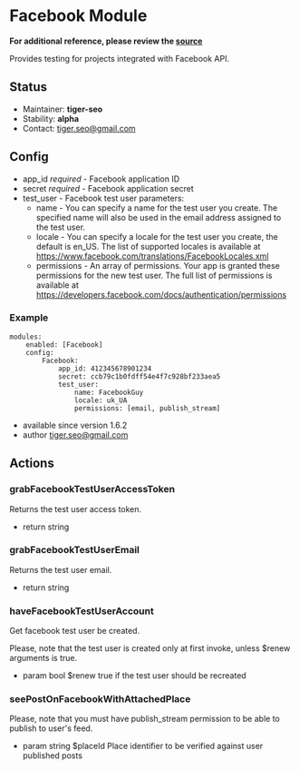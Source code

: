# Facebook Module
**For additional reference, please review the [source](https://github.com/Codeception/Codeception/tree/master/src/Codeception/Module/Facebook.php)**


Provides testing for projects integrated with Facebook API.

## Status

* Maintainer: **tiger-seo**
* Stability: **alpha**
* Contact: tiger.seo@gmail.com

## Config

* app_id *required* - Facebook application ID
* secret *required* - Facebook application secret
* test_user - Facebook test user parameters:
    * name - You can specify a name for the test user you create. The specified name will also be used in the email address assigned to the test user.
    * locale - You can specify a locale for the test user you create, the default is en_US. The list of supported locales is available at https://www.facebook.com/translations/FacebookLocales.xml
    * permissions - An array of permissions. Your app is granted these permissions for the new test user. The full list of permissions is available at https://developers.facebook.com/docs/authentication/permissions

### Example

    modules:
        enabled: [Facebook]
        config:
            Facebook:
                app_id: 412345678901234
                secret: ccb79c1b0fdff54e4f7c928bf233aea5
                test_user:
                    name: FacebookGuy
                    locale: uk_UA
                    permissions: [email, publish_stream]

 * available since version 1.6.2
 * author tiger.seo@gmail.com

## Actions


### grabFacebookTestUserAccessToken


Returns the test user access token.

 * return string


### grabFacebookTestUserEmail


Returns the test user email.

 * return string


### haveFacebookTestUserAccount


Get facebook test user be created.

Please, note that the test user is created only at first invoke, unless $renew arguments is true.

 * param bool $renew true if the test user should be recreated


### seePostOnFacebookWithAttachedPlace



Please, note that you must have publish_stream permission to be able to publish to user's feed.

 * param string $placeId Place identifier to be verified against user published posts
